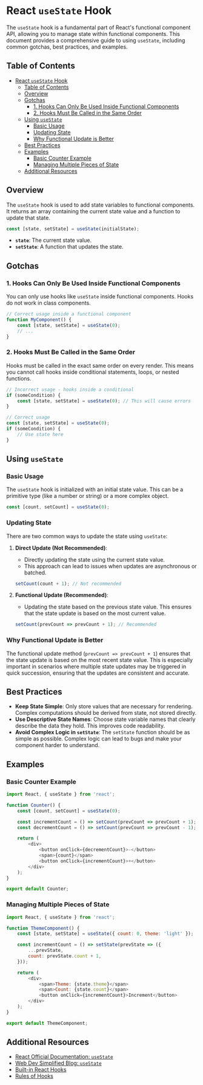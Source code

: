 # React `useState` Hook

The `useState` hook is a fundamental part of React's functional component API, allowing you to manage state within functional components. This document provides a comprehensive guide to using `useState`, including common gotchas, best practices, and examples.

## Table of Contents

- [React `useState` Hook](#react-usestate-hook)
  - [Table of Contents](#table-of-contents)
  - [Overview](#overview)
  - [Gotchas](#gotchas)
    - [1. Hooks Can Only Be Used Inside Functional Components](#1-hooks-can-only-be-used-inside-functional-components)
    - [2. Hooks Must Be Called in the Same Order](#2-hooks-must-be-called-in-the-same-order)
  - [Using `useState`](#using-usestate)
    - [Basic Usage](#basic-usage)
    - [Updating State](#updating-state)
    - [Why Functional Update is Better](#why-functional-update-is-better)
  - [Best Practices](#best-practices)
  - [Examples](#examples)
    - [Basic Counter Example](#basic-counter-example)
    - [Managing Multiple Pieces of State](#managing-multiple-pieces-of-state)
  - [Additional Resources](#additional-resources)

## Overview

The `useState` hook is used to add state variables to functional components. It returns an array containing the current state value and a function to update that state.

```javascript
const [state, setState] = useState(initialState);
```

- **`state`**: The current state value.
- **`setState`**: A function that updates the state.

## Gotchas

### 1. Hooks Can Only Be Used Inside Functional Components

You can only use hooks like `useState` inside functional components. Hooks do not work in class components.

```javascript
// Correct usage inside a functional component
function MyComponent() {
    const [state, setState] = useState(0);
    // ...
}
```

### 2. Hooks Must Be Called in the Same Order

Hooks must be called in the exact same order on every render. This means you cannot call hooks inside conditional statements, loops, or nested functions.

```javascript
// Incorrect usage - hooks inside a conditional
if (someCondition) {
    const [state, setState] = useState(0); // This will cause errors
}

// Correct usage
const [state, setState] = useState(0);
if (someCondition) {
    // Use state here
}
```

## Using `useState`

### Basic Usage

The `useState` hook is initialized with an initial state value. This can be a primitive type (like a number or string) or a more complex object.

```javascript
const [count, setCount] = useState(0);
```

### Updating State

There are two common ways to update the state using `useState`:

1. **Direct Update (Not Recommended)**:
    - Directly updating the state using the current state value.
    - This approach can lead to issues when updates are asynchronous or batched.
  
    ```javascript
    setCount(count + 1); // Not recommended
    ```

2. **Functional Update (Recommended)**:
    - Updating the state based on the previous state value. This ensures that the state update is based on the most current value.
  
    ```javascript
    setCount(prevCount => prevCount + 1); // Recommended
    ```

### Why Functional Update is Better

The functional update method (`prevCount => prevCount + 1`) ensures that the state update is based on the most recent state value. This is especially important in scenarios where multiple state updates may be triggered in quick succession, ensuring that the updates are consistent and accurate.

## Best Practices

- **Keep State Simple**: Only store values that are necessary for rendering. Complex computations should be derived from state, not stored directly.
- **Use Descriptive State Names**: Choose state variable names that clearly describe the data they hold. This improves code readability.
- **Avoid Complex Logic in `setState`**: The `setState` function should be as simple as possible. Complex logic can lead to bugs and make your component harder to understand.

## Examples

### Basic Counter Example

```javascript
import React, { useState } from 'react';

function Counter() {
    const [count, setCount] = useState(0);

    const incrementCount = () => setCount(prevCount => prevCount + 1);
    const decrementCount = () => setCount(prevCount => prevCount - 1);

    return (
        <div>
            <button onClick={decrementCount}>-</button>
            <span>{count}</span>
            <button onClick={incrementCount}>+</button>
        </div>
    );
}

export default Counter;
```

### Managing Multiple Pieces of State

```javascript
import React, { useState } from 'react';

function ThemeComponent() {
    const [state, setState] = useState({ count: 0, theme: 'light' });

    const incrementCount = () => setState(prevState => ({
        ...prevState,
        count: prevState.count + 1,
    }));

    return (
        <div>
            <span>Theme: {state.theme}</span>
            <span>Count: {state.count}</span>
            <button onClick={incrementCount}>Increment</button>
        </div>
    );
}

export default ThemeComponent;
```

## Additional Resources

- [React Official Documentation: `useState`](https://react.dev/reference/react/useState)
- [Web Dev Simplified Blog: `useState`](https://blog.webdevsimplified.com/2020-04/use-state/)
- [Built-in React Hooks](https://react.dev/reference/react/hooks)
- [Rules of Hooks](https://react.dev/reference/rules/rules-of-hooks)
